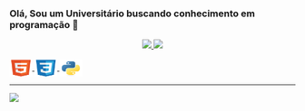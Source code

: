 ### Olá, Sou um Universitário buscando conhecimento em programação 👋
<div align="center">
  <a href="https://github.com/Theuz14k">
  <img height="150em" src="https://github-readme-stats.vercel.app/api?username=Theuz14k&show_icons=true&theme=dark&include_all_commits=true&count_private=true"/>
  <img height="150em" src="https://github-readme-stats.vercel.app/api/top-langs/?username=Theuz14k&layout=compact&langs_count=7&theme=dark"/>
</div>
 <br>
<div>
  <img align="center" alt="Theuz-HTML" height="30" width="40" src="https://raw.githubusercontent.com/devicons/devicon/master/icons/html5/html5-original.svg">
  <img align="center" alt="Theuz-CSS" height="30" width="40" src="https://raw.githubusercontent.com/devicons/devicon/master/icons/css3/css3-original.svg">
  <img align="center" alt="Theuz-Python" height="30" width="40" src="https://raw.githubusercontent.com/devicons/devicon/master/icons/python/python-original.svg">
</div>
<hr>
<div>
  <a href="https://www.linkedin.com/in/matheus-sergio-dos-santos-7b5b73221" target="_blank"><img src="https://img.shields.io/badge/-LinkedIn-%230077B5?style=for-the-badge&logo=linkedin&logoColor=white" target="_blank"></a>
</div>
